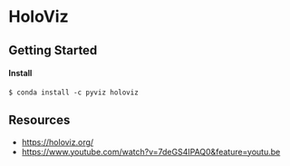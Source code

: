 # HoloViz

## Getting Started

#### Install
```
$ conda install -c pyviz holoviz
```

## Resources
- https://holoviz.org/
- https://www.youtube.com/watch?v=7deGS4IPAQ0&feature=youtu.be